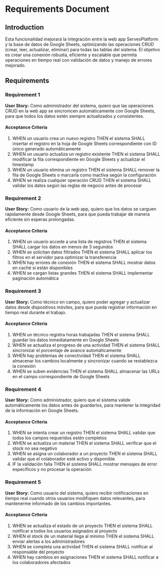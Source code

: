 # Requirements Document

## Introduction

Esta funcionalidad mejorará la integración entre la web app ServesPlatform y la base de datos de Google Sheets, optimizando las operaciones CRUD (crear, leer, actualizar, eliminar) para todas las tablas del sistema. El objetivo es crear una conexión robusta, eficiente y escalable que permita operaciones en tiempo real con validación de datos y manejo de errores mejorado.

## Requirements

### Requirement 1

**User Story:** Como administrador del sistema, quiero que las operaciones CRUD en la web app se sincronicen automáticamente con Google Sheets, para que todos los datos estén siempre actualizados y consistentes.

#### Acceptance Criteria

1. WHEN un usuario crea un nuevo registro THEN el sistema SHALL insertar el registro en la hoja de Google Sheets correspondiente con ID único generado automáticamente
2. WHEN un usuario actualiza un registro existente THEN el sistema SHALL modificar la fila correspondiente en Google Sheets y actualizar el timestamp
3. WHEN un usuario elimina un registro THEN el sistema SHALL remover la fila de Google Sheets o marcarla como inactiva según la configuración
4. WHEN se realiza cualquier operación CRUD THEN el sistema SHALL validar los datos según las reglas de negocio antes de procesar

### Requirement 2

**User Story:** Como usuario de la web app, quiero que los datos se carguen rápidamente desde Google Sheets, para que pueda trabajar de manera eficiente sin esperas prolongadas.

#### Acceptance Criteria

1. WHEN un usuario accede a una lista de registros THEN el sistema SHALL cargar los datos en menos de 3 segundos
2. WHEN se solicitan datos filtrados THEN el sistema SHALL aplicar los filtros en el servidor para optimizar la transferencia
3. WHEN hay errores de conexión THEN el sistema SHALL mostrar datos en caché si están disponibles
4. WHEN se cargan listas grandes THEN el sistema SHALL implementar paginación automática

### Requirement 3

**User Story:** Como técnico en campo, quiero poder agregar y actualizar datos desde dispositivos móviles, para que pueda registrar información en tiempo real durante el trabajo.

#### Acceptance Criteria

1. WHEN un técnico registra horas trabajadas THEN el sistema SHALL guardar los datos inmediatamente en Google Sheets
2. WHEN se actualiza el progreso de una actividad THEN el sistema SHALL sincronizar el porcentaje de avance automáticamente
3. WHEN hay problemas de conectividad THEN el sistema SHALL almacenar los cambios localmente y sincronizar cuando se restablezca la conexión
4. WHEN se suben evidencias THEN el sistema SHALL almacenar las URLs en el campo correspondiente de Google Sheets

### Requirement 4

**User Story:** Como administrador, quiero que el sistema valide automáticamente los datos antes de guardarlos, para mantener la integridad de la información en Google Sheets.

#### Acceptance Criteria

1. WHEN se intenta crear un registro THEN el sistema SHALL validar que todos los campos requeridos estén completos
2. WHEN se actualiza un material THEN el sistema SHALL verificar que el stock no sea negativo
3. WHEN se asigna un colaborador a un proyecto THEN el sistema SHALL validar que el colaborador esté activo y disponible
4. IF la validación falla THEN el sistema SHALL mostrar mensajes de error específicos y no procesar la operación

### Requirement 5

**User Story:** Como usuario del sistema, quiero recibir notificaciones en tiempo real cuando otros usuarios modifiquen datos relevantes, para mantenerme informado de los cambios importantes.

#### Acceptance Criteria

1. WHEN se actualiza el estado de un proyecto THEN el sistema SHALL notificar a todos los usuarios asignados al proyecto
2. WHEN el stock de un material llega al mínimo THEN el sistema SHALL enviar alertas a los administradores
3. WHEN se completa una actividad THEN el sistema SHALL notificar al responsable del proyecto
4. WHEN hay cambios en asignaciones THEN el sistema SHALL notificar a los colaboradores afectados